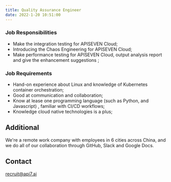 ```yaml
---
title: Quality Assurance Engineer
date: 2022-1-20 10:51:00
---
```


### Job Responsibilities

- Make the integration testing for APISEVEN Cloud;
- Introducing the Chaos Engineering for APISEVEN Cloud;
- Make performance testing for APISEVEN Cloud, output analysis report and give the enhancement suggestions ;

### Job Requirements

- Hand-on experience about Linux and knowledge of Kubernetes container orchestration;
- Good at communication and collaboration;
- Know at lease one programming language (such as Python, and Javascript) , familiar with CI/CD workflows;
- Knowledge cloud native technologies is a plus;

## Additional

We're a remote work company with employees in 6 cities across China, and we do all of our collaboration through GitHub, Slack and Google Docs.

## Contact

[recruit@api7.ai](mailto:recruit@api7.ai)
